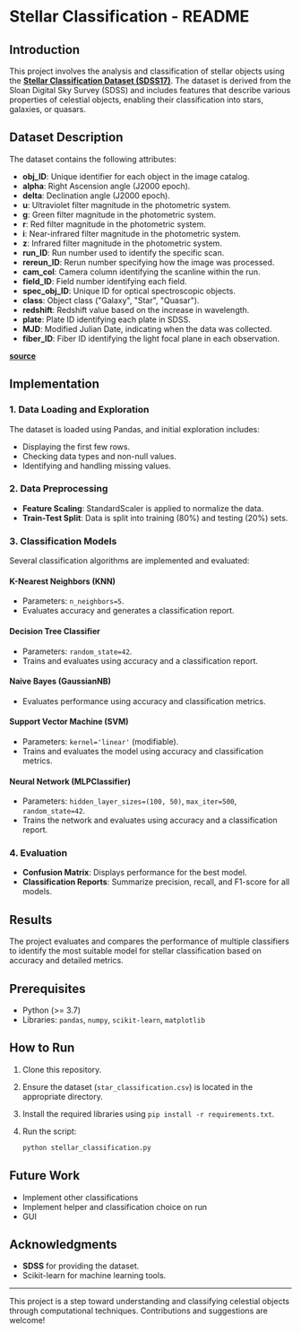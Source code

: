 # Stellar Classification - README

## Introduction

This project involves the analysis and classification of stellar objects using the **[Stellar Classification Dataset (SDSS17)](https://www.kaggle.com/datasets/fedesoriano/stellar-classification-dataset-sdss17)**. The dataset is derived from the Sloan Digital Sky Survey (SDSS) and includes features that describe various properties of celestial objects, enabling their classification into stars, galaxies, or quasars.

## Dataset Description

The dataset contains the following attributes:

- **obj_ID**: Unique identifier for each object in the image catalog.
- **alpha**: Right Ascension angle (J2000 epoch).
- **delta**: Declination angle (J2000 epoch).
- **u**: Ultraviolet filter magnitude in the photometric system.
- **g**: Green filter magnitude in the photometric system.
- **r**: Red filter magnitude in the photometric system.
- **i**: Near-infrared filter magnitude in the photometric system.
- **z**: Infrared filter magnitude in the photometric system.
- **run_ID**: Run number used to identify the specific scan.
- **rereun_ID**: Rerun number specifying how the image was processed.
- **cam_col**: Camera column identifying the scanline within the run.
- **field_ID**: Field number identifying each field.
- **spec_obj_ID**: Unique ID for optical spectroscopic objects.
- **class**: Object class ("Galaxy", "Star", "Quasar").
- **redshift**: Redshift value based on the increase in wavelength.
- **plate**: Plate ID identifying each plate in SDSS.
- **MJD**: Modified Julian Date, indicating when the data was collected.
- **fiber_ID**: Fiber ID identifying the light focal plane in each observation.

**[source](https://www.kaggle.com/code/gsabhinav/multi-class-classification-noteboook)**

## Implementation

### 1. Data Loading and Exploration

The dataset is loaded using Pandas, and initial exploration includes:

- Displaying the first few rows.
- Checking data types and non-null values.
- Identifying and handling missing values.

### 2. Data Preprocessing

- **Feature Scaling**: StandardScaler is applied to normalize the data.
- **Train-Test Split**: Data is split into training (80%) and testing (20%) sets.

### 3. Classification Models

Several classification algorithms are implemented and evaluated:

#### K-Nearest Neighbors (KNN)

- Parameters: `n_neighbors=5`.
- Evaluates accuracy and generates a classification report.

#### Decision Tree Classifier

- Parameters: `random_state=42`.
- Trains and evaluates using accuracy and a classification report.

#### Naive Bayes (GaussianNB)

- Evaluates performance using accuracy and classification metrics.

#### Support Vector Machine (SVM)

- Parameters: `kernel='linear'` (modifiable).
- Trains and evaluates the model using accuracy and classification metrics.

#### Neural Network (MLPClassifier)

- Parameters: `hidden_layer_sizes=(100, 50)`, `max_iter=500`, `random_state=42`.
- Trains the network and evaluates using accuracy and a classification report.

### 4. Evaluation

- **Confusion Matrix**: Displays performance for the best model.
- **Classification Reports**: Summarize precision, recall, and F1-score for all models.

## Results

The project evaluates and compares the performance of multiple classifiers to identify the most suitable model for stellar classification based on accuracy and detailed metrics.

## Prerequisites

- Python (>= 3.7)
- Libraries: `pandas`, `numpy`, `scikit-learn`, `matplotlib`

## How to Run

1. Clone this repository.
2. Ensure the dataset (`star_classification.csv`) is located in the appropriate directory.
3. Install the required libraries using `pip install -r requirements.txt`.
4. Run the script:

   ```bash
   python stellar_classification.py
   ```

## Future Work

- Implement other classifications
- Implement helper and classification choice on run
- GUI

## Acknowledgments

- **SDSS** for providing the dataset.
- Scikit-learn for machine learning tools.

---

This project is a step toward understanding and classifying celestial objects through computational techniques. Contributions and suggestions are welcome!
